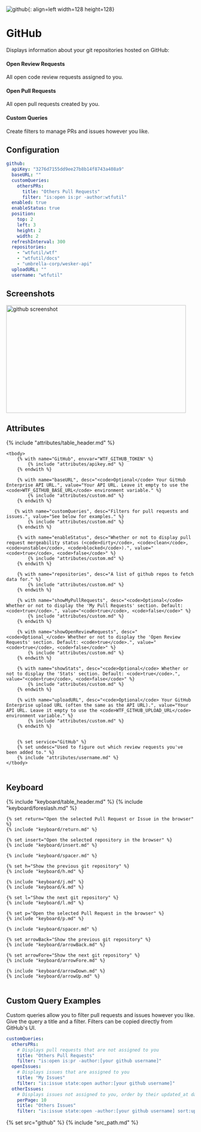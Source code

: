 ![github](/assets/services/github.png){: align=left width=128 height=128}

# GitHub

Displays information about your git repositories hosted on GitHub:

#### Open Review Requests

All open code review requests assigned to you.

#### Open Pull Requests

All open pull requests created by you.

#### Custom Queries

Create filters to manage PRs and issues however you like.

## Configuration

```yaml
github:
  apiKey: "3276d7155dd9ee27b8b14f8743a408a9"
  baseURL: ""
  customQueries:
    othersPRs:
      title: "Others Pull Requests"
      filter: "is:open is:pr -author:wtfutil"
  enabled: true
  enableStatus: true
  position:
    top: 2
    left: 3
    height: 2
    width: 2
  refreshInterval: 300
  repositories:
    - "wtfutil/wtf"
    - "wtfutil/docs"
    - "umbrella-corp/wesker-api"
  uploadURL: ""
  username: "wtfutil"
```

## Screenshots

<img class="screenshot" src="/assets/modules/github.png" width="480" height="288" alt="github screenshot" />

## Attributes

<table>
    {% include "attributes/table_header.md" %}

    <tbody>
        {% with name="GitHub", envvar="WTF_GITHUB_TOKEN" %}
            {% include "attributes/apikey.md" %}
        {% endwith %}
    
        {% with name="baseURL", desc="<code>Optional</code> Your GitHub Enterprise API URL.", value="Your API URL. Leave it empty to use the <code>WTF_GITHUB_BASE_URL</code> environment variable." %}
            {% include "attributes/custom.md" %}
        {% endwith %}

       {% with name="customQueries", desc="Filters for pull requests and issues.", value="See below for examples." %}
            {% include "attributes/custom.md" %}
        {% endwith %}

        {% with name="enableStatus", desc="Whether or not to display pull request mergeability status (<code>dirty</code>, <code>clean</code>, <code>unstable</code>, <code>blocked</code>).", value="<code>true</code>, <code>false</code>" %}
            {% include "attributes/custom.md" %}
        {% endwith %}

        {% with name="repositories", desc="A list of github repos to fetch data for." %}
            {% include "attributes/custom.md" %}
        {% endwith %}

        {% with name="showMyPullRequests", desc="<code>Optional</code> Whether or not to display the 'My Pull Requests' section. Default: <code>true</code>.", value="<code>true</code>, <code>false</code>" %}
            {% include "attributes/custom.md" %}
        {% endwith %}

        {% with name="showOpenReviewRequests", desc="<code>Optional_</code> Whether or not to display the 'Open Review Requests' section. Default: <code>true</code>.", value="<code>true</code>, <code>false</code>" %}
            {% include "attributes/custom.md" %}
        {% endwith %}

        {% with name="showStats", desc="<code>Optional</code> Whether or not to display the 'Stats' section. Default: <code>true</code>.", value="<code>true</code>, <code>false</code>" %}
            {% include "attributes/custom.md" %}
        {% endwith %}

        {% with name="uploadURL", desc="<code>Optional</code> Your GitHub Enterprise upload URL (often the same as the API URL).", value="Your API URL. Leave it empty to use the <code>WTF_GITHUB_UPLOAD_URL</code> environment variable." %}
            {% include "attributes/custom.md" %}
        {% endwith %}


        {% set service="GitHub" %}
        {% set undesc="Used to figure out which review requests you've been added to." %}
        {% include "attributes/username.md" %}
    </tbody>
</table>

## Keyboard

<table>
  {% include "keyboard/table_header.md" %}

  <tbody>
    {% include "keyboard/foreslash.md" %}

    {% set return="Open the selected Pull Request or Issue in the browser" %}
    {% include "keyboard/return.md" %}

    {% set insert="Open the selected repository in the browser" %}
    {% include "keyboard/insert.md" %}

    {% include "keyboard/spacer.md" %}

    {% set h="Show the previous git repository" %}
    {% include "keyboard/h.md" %}

    {% include "keyboard/j.md" %}
    {% include "keyboard/k.md" %}

    {% set l="Show the next git repository" %}
    {% include "keyboard/l.md" %}

    {% set p="Open the selected Pull Request in the browser" %}
    {% include "keyboard/p.md" %}

    {% include "keyboard/spacer.md" %}

    {% set arrowBack="Show the previous git repository" %}
    {% include "keyboard/arrowBack.md" %}

    {% set arrowFore="Show the next git repository" %}
    {% include "keyboard/arrowFore.md" %}

    {% include "keyboard/arrowDown.md" %}
    {% include "keyboard/arrowUp.md" %}
  </tbody>
</table>

## Custom Query Examples

Custom queries allow you to filter pull requests and issues however you like. Give the query a 
title and a filter. Filters can be copied directly from GitHub's UI.

```yaml
customQueries:
  othersPRs:
    # Displays pull requests that are not assigned to you
    title: "Others Pull Requests"
    filter: "is:open is:pr -author:[your github username]"
  openIssues:
    # Displays issues that are assigned to you
    title: "My Issues"
    filter: "is:issue state:open author:[your github username]"
  otherIssues:
    # Displays issues not assigned to you, order by their updated_at date
    perPage: 10
    title: "Others Issues"
    filter: "is:issue state:open -author:[your github username] sort:updated-desc"
```

{% set src="github" %}
{% include "src_path.md" %}